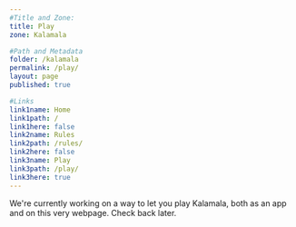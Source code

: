 ```yaml
---
#Title and Zone:
title: Play
zone: Kalamala

#Path and Metadata
folder: /kalamala
permalink: /play/
layout: page
published: true

#Links
link1name: Home
link1path: /
link1here: false
link2name: Rules
link2path: /rules/
link2here: false
link3name: Play
link3path: /play/
link3here: true
---
```


We're currently working on a way to let you play Kalamala, both as an app and on this very webpage. Check back later.